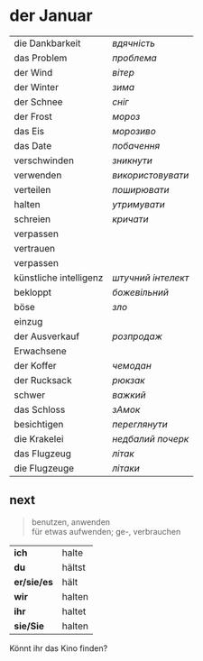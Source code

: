 
# der Januar

|||
|-|-|
die Dankbarkeit | _вдячність_  
das Problem | _проблема_
der Wind | _вітер_
der Winter | _зима_
der Schnee | _сніг_
der Frost | _мороз_
das Eis | _морозиво_
das Date | _побачення_
verschwinden | _зникнути_
verwenden | _використовувати_
verteilen | _поширювати_
halten | _утримувати_
schreien | _кричати_
verpassen |
vertrauen |
verpassen |
künstliche intelligenz | _штучний інтелект_
bekloppt | _божевільний_
böse | _зло_
einzug |
der Ausverkauf | _розпродаж_
Erwachsene |
der Koffer | _чемодан_
der Rucksack | _рюкзак_
schwer | _важкий_
das Schloss | _зАмок_
besichtigen | _переглянути_
die Krakelei | _недбалий почерк_
das Flugzeug | _літак_
die Flugzeuge | _літаки_

## next

> benutzen, anwenden  
> für etwas aufwenden; ge-, verbrauchen  

|||
|-|-|
**ich** | halte
**du** | hältst
**er/sie/es** | hält
**wir** | halten
**ihr** | haltet
**sie/Sie** | halten

Könnt ihr das Kino finden?